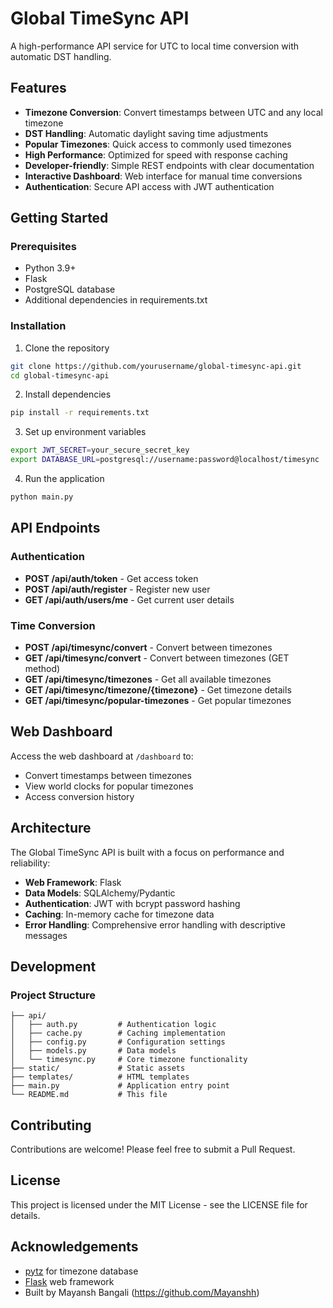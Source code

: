 # Global TimeSync API

A high-performance API service for UTC to local time conversion with automatic DST handling.

## Features

- **Timezone Conversion**: Convert timestamps between UTC and any local timezone
- **DST Handling**: Automatic daylight saving time adjustments
- **Popular Timezones**: Quick access to commonly used timezones
- **High Performance**: Optimized for speed with response caching
- **Developer-friendly**: Simple REST endpoints with clear documentation
- **Interactive Dashboard**: Web interface for manual time conversions
- **Authentication**: Secure API access with JWT authentication

## Getting Started

### Prerequisites

- Python 3.9+
- Flask
- PostgreSQL database
- Additional dependencies in requirements.txt

### Installation

1. Clone the repository
```bash
git clone https://github.com/yourusername/global-timesync-api.git
cd global-timesync-api
```

2. Install dependencies
```bash
pip install -r requirements.txt
```

3. Set up environment variables
```bash
export JWT_SECRET=your_secure_secret_key
export DATABASE_URL=postgresql://username:password@localhost/timesync
```

4. Run the application
```bash
python main.py
```

## API Endpoints

### Authentication

- **POST /api/auth/token** - Get access token
- **POST /api/auth/register** - Register new user
- **GET /api/auth/users/me** - Get current user details

### Time Conversion

- **POST /api/timesync/convert** - Convert between timezones
- **GET /api/timesync/convert** - Convert between timezones (GET method)
- **GET /api/timesync/timezones** - Get all available timezones
- **GET /api/timesync/timezone/{timezone}** - Get timezone details
- **GET /api/timesync/popular-timezones** - Get popular timezones

## Web Dashboard

Access the web dashboard at `/dashboard` to:
- Convert timestamps between timezones
- View world clocks for popular timezones
- Access conversion history

## Architecture

The Global TimeSync API is built with a focus on performance and reliability:

- **Web Framework**: Flask
- **Data Models**: SQLAlchemy/Pydantic
- **Authentication**: JWT with bcrypt password hashing
- **Caching**: In-memory cache for timezone data
- **Error Handling**: Comprehensive error handling with descriptive messages

## Development

### Project Structure

```
├── api/
│   ├── auth.py         # Authentication logic
│   ├── cache.py        # Caching implementation
│   ├── config.py       # Configuration settings
│   ├── models.py       # Data models
│   └── timesync.py     # Core timezone functionality
├── static/             # Static assets
├── templates/          # HTML templates
├── main.py             # Application entry point
└── README.md           # This file
```

## Contributing

Contributions are welcome! Please feel free to submit a Pull Request.

## License

This project is licensed under the MIT License - see the LICENSE file for details.

## Acknowledgements

- [pytz](https://pythonhosted.org/pytz/) for timezone database
- [Flask](https://flask.palletsprojects.com/) web framework
- Built by Mayansh Bangali (https://github.com/Mayanshh)